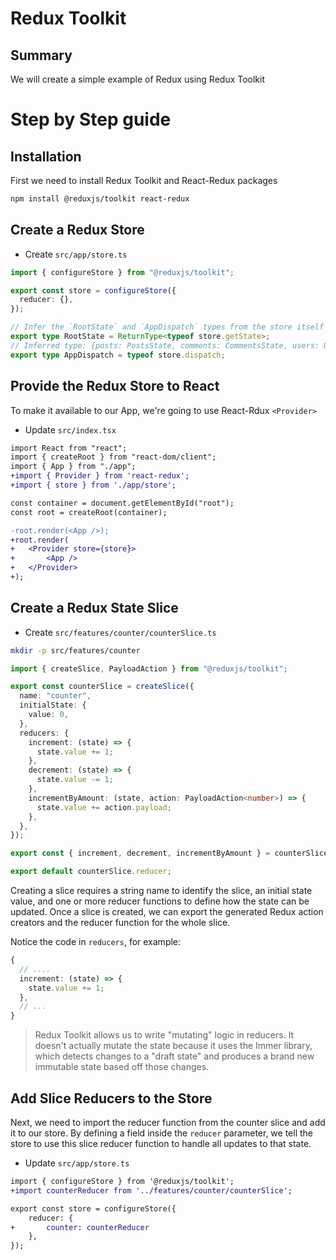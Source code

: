 # Redux Toolkit

## Summary

We will create a simple example of Redux using Redux Toolkit

# Step by Step guide

## Installation

First we need to install Redux Toolkit and React-Redux packages

```bash
npm install @reduxjs/toolkit react-redux
```

## Create a Redux Store

- Create `src/app/store.ts`

```ts
import { configureStore } from "@reduxjs/toolkit";

export const store = configureStore({
  reducer: {},
});

// Infer the `RootState` and `AppDispatch` types from the store itself
export type RootState = ReturnType<typeof store.getState>;
// Inferred type: {posts: PostsState, comments: CommentsState, users: UsersState}
export type AppDispatch = typeof store.dispatch;
```

## Provide the Redux Store to React

To make it available to our App, we're going to use React-Rdux `<Provider>`

- Update `src/index.tsx`

```diff
import React from "react";
import { createRoot } from "react-dom/client";
import { App } from "./app";
+import { Provider } from 'react-redux';
+import { store } from './app/store';

const container = document.getElementById("root");
const root = createRoot(container);

-root.render(<App />);
+root.render(
+   <Provider store={store}>
+       <App />
+   </Provider>
+);
```

## Create a Redux State Slice

- Create `src/features/counter/counterSlice.ts`

```bash
mkdir -p src/features/counter
```

```ts
import { createSlice, PayloadAction } from "@reduxjs/toolkit";

export const counterSlice = createSlice({
  name: "counter",
  initialState: {
    value: 0,
  },
  reducers: {
    increment: (state) => {
      state.value += 1;
    },
    decrement: (state) => {
      state.value -= 1;
    },
    incrementByAmount: (state, action: PayloadAction<number>) => {
      state.value += action.payload;
    },
  },
});

export const { increment, decrement, incrementByAmount } = counterSlice.actions;

export default counterSlice.reducer;
```

Creating a slice requires a string name to identify the slice, an initial state value, and one or more reducer functions to define how the state can be updated. Once a slice is created, we can export the generated Redux action creators and the reducer function for the whole slice.

Notice the code in `reducers`, for example:

```ts
{
  // ....
  increment: (state) => {
    state.value += 1;
  },
  // ...
}
```

> Redux Toolkit allows us to write "mutating" logic in reducers. It doesn't actually mutate the state because it uses the Immer library, which detects changes to a "draft state" and produces a brand new immutable state based off those changes.

## Add Slice Reducers to the Store

Next, we need to import the reducer function from the counter slice and add it to our store. By defining a field inside the `reducer` parameter, we tell the store to use this slice reducer function to handle all updates to that state.

* Update `src/app/store.ts`

```diff
import { configureStore } from '@reduxjs/toolkit';
+import counterReducer from '../features/counter/counterSlice';

export const store = configureStore({
    reducer: {
+       counter: counterReducer
    },
});

```
